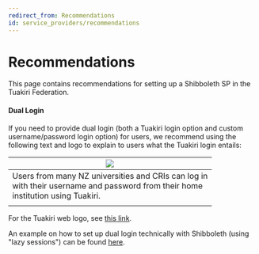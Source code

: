 ```yaml
---
redirect_from: Recommendations
id: service_providers/recommendations
---
```

# Recommendations

This page contains recommendations for setting up a Shibboleth SP in the Tuakiri Federation.

#### Dual Login

If you need to provide dual login (both a Tuakiri login option and custom username/password login option) for users, we recommend using the following text and logo to explain to users what the Tuakiri login entails:

| ![](https://rapidconnect.tuakiri.ac.nz/REANNZ_Tuakiri_service_234x82.png) |
| --- |
| Users from many NZ universities and CRIs can log in  <br>with their username and password from their home  <br>institution using Tuakiri. |
| **<Log in button>** |

For the Tuakiri web logo, see [this link](https://reannz.atlassian.net/wiki/spaces/Tuakiri/pages/3815538811/Logos).

An example on how to set up dual login technically with Shibboleth (using "lazy sessions") can be found [here](https://aai.kuleuven.be/shibboleth/examples/lazysessions/).
